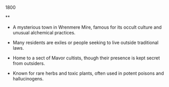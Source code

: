1800

**

- A mysterious town in Wrenmere Mire, famous for its occult culture and unusual alchemical practices.
    
- Many residents are exiles or people seeking to live outside traditional laws.
    
- Home to a sect of Mavor cultists, though their presence is kept secret from outsiders.
- Known for rare herbs and toxic plants, often used in potent poisons and hallucinogens.